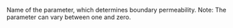 Name of the parameter, which determines boundary permeability. Note: The parameter can vary between one and zero.
